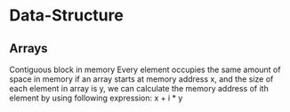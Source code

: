 # Data-Structure
## Arrays
Contiguous block in memory
Every element occupies the same amount of space in memory
if an array starts at memory address x, and the size of each element in array is y, we can calculate the memory address of ith element by using following expression: x + i * y
